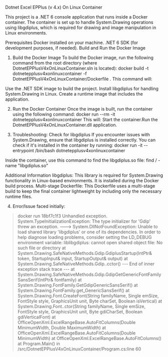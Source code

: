 Dotnet Excel EPPlus (v 4.x) On Linux Container

This project is a .NET 6 console application that runs inside a Docker container. The container is set up to handle System.Drawing operations using libgdiplus, which is required for drawing and image manipulation in Linux environments.

Prerequisites
Docker installed on your machine.
.NET 6 SDK (for development purposes, if needed).
Build and Run the Docker Image

1. Build the Docker Image
To build the Docker image, run the following command from the root directory (where DotnetEPPlusV4xOnLinuxContainer.sln is located):
docker build -t dotnetepplusv4xonlinuxcontainer -f DotnetEPPlusV4xOnLinuxContainer/Dockerfile .
This command will:

Use the .NET SDK image to build the project.
Install libgdiplus for handling System.Drawing in Linux.
Create a runtime image that includes the application.

2. Run the Docker Container
Once the image is built, run the container using the following command:
docker run --rm -it dotnetepplusv4xonlinuxcontainer
This will:
Start the container.Run the DotnetEPPlusV4xOnLinuxContainer.dll application.

3. Troubleshooting: Check for libgdiplus
If you encounter issues with System.Drawing, ensure that libgdiplus is installed correctly. You can check if it's installed in the container by running:
docker run -it --entrypoint /bin/bash dotnetepplusv4xonlinuxcontainer

Inside the container, use this command to find the libgdiplus.so file:
find / -name "libgdiplus.so"

Additional Information
libgdiplus: This library is required for System.Drawing functionality in Linux-based environments. It is installed during the Docker build process.
Multi-stage Dockerfile: This Dockerfile uses a multi-stage build to keep the final container lightweight by including only the necessary runtime files.


4. Error/Issue faced initially:
>docker run 18bf7c1f3
Unhandled exception. System.TypeInitializationException: The type initializer for 'Gdip' threw an exception.
 ---> System.DllNotFoundException: Unable to load shared library 'libgdiplus' or one of its dependencies. In order to help diagnose loading problems, consider setting the LD_DEBUG environment variable: liblibgdiplus: cannot open shared object file: No such file or directory
   at System.Drawing.SafeNativeMethods.Gdip.GdiplusStartup(IntPtr& token, StartupInput& input, StartupOutput& output)
   at System.Drawing.SafeNativeMethods.Gdip..cctor()
   --- End of inner exception stack trace ---
   at System.Drawing.SafeNativeMethods.Gdip.GdipGetGenericFontFamilySansSerif(IntPtr& fontfamily)
   at System.Drawing.FontFamily.GetGdipGenericSansSerif()
   at System.Drawing.FontFamily.get_GenericSansSerif()
   at System.Drawing.Font.CreateFont(String familyName, Single emSize, FontStyle style, GraphicsUnit unit, Byte charSet, Boolean isVertical)
   at System.Drawing.Font..ctor(String familyName, Single emSize, FontStyle style, GraphicsUnit unit, Byte gdiCharSet, Boolean gdiVerticalFont)
   at OfficeOpenXml.ExcelRangeBase.AutoFitColumns(Double MinimumWidth, Double MaximumWidth)
   at OfficeOpenXml.ExcelRangeBase.AutoFitColumns(Double MinimumWidth)
   at OfficeOpenXml.ExcelRangeBase.AutoFitColumns()
   at Program.Main() in /src/DotnetEPPlusV4xOnLinuxContainer/Program.cs:line 60
>
>
